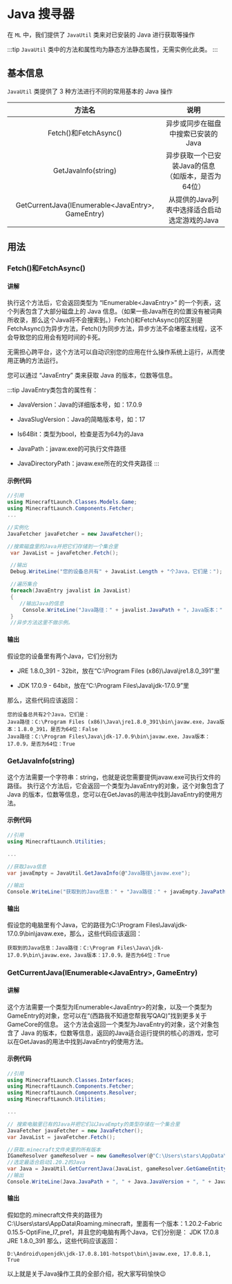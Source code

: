 # Java 搜寻器

在 `ML` 中，我们提供了 `JavaUtil` 类来对已安装的 Java 进行获取等操作

:::tip
`JavaUtil` 类中的方法和属性均为静态方法静态属性，无需实例化此类。
:::

## 基本信息
`JavaUtil` 类提供了 3 种方法进行不同的常用基本的 Java 操作

|方法名|说明|
|:---:|:---:|
|Fetch()和FetchAsync()|异步或同步在磁盘中搜索已安装的Java|
|GetJavaInfo(string)|异步获取一个已安装Java的信息（如版本，是否为64位）|
|GetCurrentJava(IEnumerable\<JavaEntry>, GameEntry)|从提供的Java列表中选择适合启动选定游戏的Java|

## 用法

### Fetch()和FetchAsync()

#### 讲解

执行这个方法后，它会返回类型为 “IEnumerable\<JavaEntry>” 的一个列表，这个列表包含了大部分磁盘上的 Java 信息。（如果一些Java所在的位置没有被词典所收录，那么这个Java将不会搜索到。）Fetch()和FetchAsync()的区别是FetchAsync()为异步方法，Fetch()为同步方法，异步方法不会堵塞主线程，这不会导致您的应用会有短时间的卡死。

无需担心跨平台，这个方法可以自动识别您的应用在什么操作系统上运行，从而使用正确的方法运行。

您可以通过 “JavaEntry” 类来获取 Java 的版本，位数等信息。

:::tip
JavaEntry类包含的属性有：

- JavaVersion：Java的详细版本号，如：17.0.9

- JavaSlugVersion：Java的简略版本号，如：17

- Is64Bit：类型为bool，检查是否为64为的Java

- JavaPath：javaw.exe的可执行文件路径

- JavaDirectoryPath：javaw.exe所在的文件夹路径
:::

#### 示例代码

``` C#
//引用
using MinecraftLaunch.Classes.Models.Game;
using MinecraftLaunch.Components.Fetcher;
...

//实例化
JavaFetcher javaFetcher = new JavaFetcher();

//搜索磁盘里的Java并把它们存储到一个集合里
 var JavaList = javaFetcher.Fetch();

 //输出
 Debug.WriteLine("您的设备总共有" + JavaList.Length + "个Java，它们是：");

 //遍历集合
 foreach(JavaEntry javalist in JavaList)
 {
    //输出Java的信息
     Console.WriteLine("Java路径：" + javalist.JavaPath + "，Java版本：" + javalist.JavaVersion + "，是否为64位：" + javalist.Is64Bit);
 }
 //异步方法这里不做示例。
```

#### 输出

假设您的设备里有两个Java，它们分别为

- JRE 1.8.0_391 - 32bit，放在“C:\Program Files (x86)\Java\jre1.8.0_391”里

- JDK 17.0.9 - 64bit，放在“C:\Program Files\Java\jdk-17.0.9”里

那么，这些代码应该返回：

``` 
您的设备总共有2个Java，它们是：
Java路径：C:\Program Files (x86)\Java\jre1.8.0_391\bin\javaw.exe，Java版本：1.8.0_391，是否为64位：False
Java路径：C:\Program Files\Java\jdk-17.0.9\bin\javaw.exe，Java版本：17.0.9，是否为64位：True
```

### GetJavaInfo(string)

这个方法需要一个字符串：string，也就是说您需要提供javaw.exe可执行文件的路径。
执行这个方法后，它会返回一个类型为JavaEntry的对象，这个对象包含了 Java 的版本，位数等信息，您可以在GetJavas的用法中找到JavaEntry的使用方法。

#### 示例代码

``` C#
//引用
using MinecraftLaunch.Utilities;

...

//获取Java信息
var javaEmpty = JavaUtil.GetJavaInfo(@"Java路径\javaw.exe");

//输出
Console.WriteLine("获取到的Java信息：" + "Java路径：" + javaEmpty.JavaPath + "，Java版本：" + javaEmpty.JavaVersion + "，是否为64位：" + javaEmpty.Is64Bit);
```

#### 输出

假设您的电脑里有个Java，它的路径为C:\Program Files\Java\jdk-17.0.9\bin\javaw.exe，那么，这些代码应该返回：

```
获取到的Java信息：Java路径：C:\Program Files\Java\jdk-17.0.9\bin\javaw.exe，Java版本：17.0.9，是否为64位：True
```

### GetCurrentJava(IEnumerable\<JavaEntry>, GameEntry)

#### 讲解

这个方法需要一个类型为IEnumerable\<JavaEntry>的对象，以及一个类型为GameEntry的对象，您可以在“(西路我不知道您帮我写QAQ)”找到更多关于GameCore的信息。
这个方法会返回一个类型为JavaEntry的对象，这个对象包含了 Java 的版本，位数等信息，返回的Java适合运行提供的核心的游戏，您可以在GetJavas的用法中找到JavaEntry的使用方法。

#### 示例代码


``` C#
//引用
using MinecraftLaunch.Classes.Interfaces;
using MinecraftLaunch.Components.Fetcher;
using MinecraftLaunch.Components.Resolver;
using MinecraftLaunch.Utilities;

...

// 搜索电脑里已有的Java并把它们以JavaEmpty的类型存储在一个集合里
JavaFetcher javaFetcher = new JavaFetcher();
var JavaList = javaFetcher.Fetch();

//获取.minecraft文件夹里的所有版本
IGameResolver gameResolver = new GameResolver(@"C:\Users\stars\AppData\Roaming\.minecraft");
//选定最适合启动1.20.2的Java
var Java = JavaUtil.GetCurrentJava(JavaList, gameResolver.GetGameEntity("1.20.2-Fabric 0.15.5-OptiFine_I7_pre1"));
//输出
Console.WriteLine(Java.JavaPath + ", " + Java.JavaVersion + ", " + Java.Is64Bit);
```

#### 输出

假如您的.minecraft文件夹的路径为C:\Users\stars\AppData\Roaming\.minecraft，里面有一个版本：1.20.2-Fabric 0.15.5-OptiFine_I7_pre1，并且您的电脑有两个Java，它们分别是：
JDK 17.0.8
JRE 1.8.0_391
那么，这些代码应该返回：

```
D:\Android\openjdk\jdk-17.0.8.101-hotspot\bin\javaw.exe, 17.0.8.1, True
```

以上就是关于Java操作工具的全部介绍，祝大家写码愉快😉